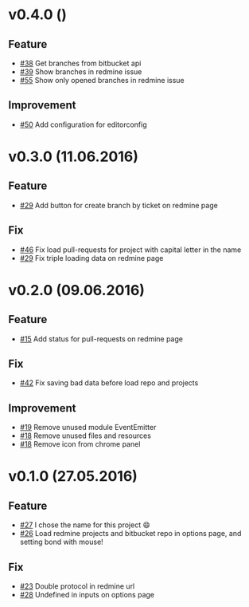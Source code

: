 # v0.4.0 ()

## Feature
* [#38](https://github.com/kicumkicum/bond/issues/38)
Get branches from bitbucket api
* [#39](https://github.com/kicumkicum/bond/issues/39)
Show branches in redmine issue
* [#55](https://github.com/kicumkicum/bond/issues/55)
Show only opened branches in redmine issue

## Improvement
* [#50](https://github.com/kicumkicum/bond/issues/50)
Add configuration for editorconfig 

# v0.3.0 (11.06.2016)

## Feature
* [#29](https://github.com/kicumkicum/bond/issues/29)
Add button for create branch by ticket on redmine page

## Fix
* [#46](https://github.com/kicumkicum/bond/issues/46)
Fix load pull-requests for project with capital letter in the name
* [#29](https://github.com/kicumkicum/bond/issues/29)
Fix triple loading data on redmine page

# v0.2.0 (09.06.2016)

## Feature
* [#15](https://github.com/kicumkicum/bond/issues/15)
Add status for pull-requests on redmine page

## Fix
* [#42](https://github.com/kicumkicum/bond/issues/42)
Fix saving bad data before load repo and projects

## Improvement
* [#19](https://github.com/kicumkicum/bond/issues/19)
Remove unused module EventEmitter
* [#18](https://github.com/kicumkicum/bond/issues/18)
Remove unused files and resources
* [#18](https://github.com/kicumkicum/bond/issues/18)
Remove icon from chrome panel

# v0.1.0 (27.05.2016)

## Feature
* [#27](https://github.com/kicumkicum/bond/issues/27)
I chose the name for this project :smile:
* [#26](https://github.com/kicumkicum/bond/issues/26)
Load redmine projects and bitbucket repo in options page, and setting bond with mouse!

## Fix
* [#23](https://github.com/kicumkicum/bond/issues/23)
Double protocol in redmine url
* [#28](https://github.com/kicumkicum/bond/issues/28)
Undefined in inputs on options page

